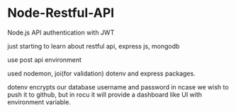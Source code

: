 # Node-Restful-API
Node.js API authentication with JWT


just starting to learn about restful api, express js, mongodb

use post api environment

used nodemon, joi(for validation) dotenv and express packages.

dotenv encrypts our database username and password in ncase we wish to push it to github, but in rocu it will provide a dashboard like UI with environment variable.
